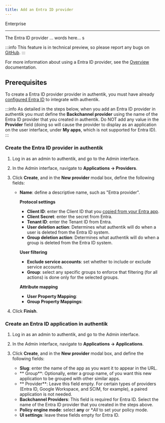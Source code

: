 ```yaml
---
title: Add an Entra ID provider
---
```


<span class="badge badge--primary">Enterprise</span>

---

The Entra ID provider ... words here... s

:::info
This feature is in technical preview, so please report any bugs on [GitHub](https://github.com/goauthentik/authentik/issues).
:::

For more information about using a Entra ID provider, see the [Overview](./index.md) documentation.

## Prerequisites

To create a Entra ID provider provider in authentik, you must have already [configured Entra ID](./setup-entra.md) to integrate with authentik.

:::info
As detailed in the steps below, when you add an Entra ID provider in authentik you must define the **Backchannel provider** using the name of the Entra ID provider that you created in authentik. Do NOT add any value in the **Provider** field (doing so will cause the provider to display as an application on the user interface, under **My apps**, which is not supported for Entra ID).
:::

### Create the Entra ID provider in authentik

1. Log in as an admin to authentik, and go to the Admin interface.
2. In the Admin interface, navigate to **Applications -> Providers**.
3. Click **Create**, and in the **New provider** modal box, define the following fields:

    - **Name**: define a descriptive name, such as "Entra provider".

        **Protocol settings**

        - **Client ID**: enter the Client ID that you [copied from your Entra app](./setup-entra.md).
        - **Client Secret**: enter the secret from Entra.
        - **Tenant ID**: enter the Tenant ID from Entra.
        - **User deletion action**: Determines what authentik will do when a user is deleted from the Entra ID system.
        - **Group deletion action**: Determines what authentik will do when a group is deleted from the Entra ID system.

        **User filtering**

        - **Exclude service accounts**: set whether to include or exclude service accounts.
        - **Group**: select any specific groups to enforce that filtering (for all actions) is done only for the selected groups.

        **Attribute mapping**

        - **User Property Mapping**:
        - **Group Property Mappings**:

4. Click **Finish**.

### Create an Entra ID application in authentik

1. Log in as an admin to authentik, and go to the Admin interface.
2. In the Admin interface, navigate to **Applications -> Applications**.
3. Click **Create**, and in the **New provider** modal box, and define the following fields:

    - **Slug**: enter the name of the app as you want it to appear in the URL.
    - ** Group**: Optionally, enter a group name, of you want this new application to be grouped with other similar apps.
    - ** Provider**: Leave this field empty. For certain types of providers (Entra ID, Google Workspace, and SCIM, for example), a paired application is not needed.
    - **Backchannel Providers**: This field is required for Entra ID. Select the name of the Entra ID provider that you created in the steps above.
    - **Policy engine mode**: select **any** or \*_All_ to set your policy mode.
    - **UI settings**: leave these fields empty for Entra ID.
